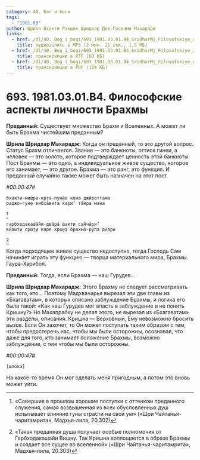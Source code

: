 ```yaml
---
category: 40. Бог и боги
tags:
  - "1981.03"
author: Шрила Бхакти Ракшак Шридхар Дев-Госвами Махарадж
links:
  - href: /dl/40._Bog_i_bogi/693_1981.03.01.B4_SridharMj_Filosofskiye_aspekty_lichnosti_Brahmy.mp3
    title: аудиозапись в MP3 (2 мин. 21 сек., 1,9 МБ)
  - href: /dl/40._Bog_i_bogi/693_1981.03.01.B4_SridharMj_Filosofskiye_aspekty_lichnosti_Brahmy.rtf
    title: транскрипцию в RTF (60 КБ)
  - href: /dl/40._Bog_i_bogi/693_1981.03.01.B4_SridharMj_Filosofskiye_aspekty_lichnosti_Brahmy.pdf
    title: транскрипцию в PDF (134 КБ)
---
```


# 693. 1981.03.01.B4. Философские аспекты личности Брахмы

**Преданный:** Существует множество Брахм и Вселенных. А может ли быть Брахма чистейшим преданным?

**Шрила Шридхар Махарадж:** Когда он преданный, то это другой вопрос. Статус Брахм отличается. Звание — это банкноты, оттиск гинеи, а человек — это золото, которое подтверждает ценность этой банкноты. Пост Брахмы — это одно, а индивидуальное живое существо, которое его занимает, — это другое. Брахма — это ранг, это функция. И преданный случайно также может быть назначен на этот пост.

*#00:00:47#*

    бхакти-миш́ра-кр̣та-пун̣йе кона джӣвоттама
    раджо-гун̣е вибха̄вита кари’ та̄н̇ра мана
[^_ftn1]

    гарбходакаш́а̄йи-два̄ра̄ ш́акти сан̃ча̄ри’
    вйаш̣т̣и ср̣ш̣т̣и каре кр̣ш̣н̣а брахма̄-рӯпа дхари
[^_ftn2]

Когда подходящее живое существо недоступно, тогда Господь Сам начинает играть эту функцию — творца материального мира, Брахмы. Гаура-Харибол.

**Преданный:** Тогда, если Брахма — наш Гурудев…

**Шрила Шридхар Махарадж:** Этого Брахму не следует рассматривать как того, кто… Поэтому Мадхвачарья вырезал эти две главы из «Бхагаватам», в которых описано заблуждение Брахмы, и логика его была такой: «Как наш Гурудев мог впасть в заблуждение и не понять Кришну?» Но Махапрабху не делал этого, не вырезал из «Бхагаватам» эти разделы, описания. Кришна — Верховный, Ему невозможно бросить вызов. Если Он захочет, то Он может поступать таким образом с тем, чтобы предостеречь нас, чтобы мы были осторожны, осознавая, что даже для того, кто занимает положение Брахмы, возможно заблуждение, с тем чтобы мы были осторожны.

*#00:00:47#*

    [шлока]

На какое-то время Он мог сделать меня пригодным, а потом это вновь может уйти.



[^_ftn1]: «Совершив в прошлом хорошие поступки с оттенком преданного служения, самая возвышенная из всех обусловленных душ испытывает влияние гуны страсти на свой ум» («Шри Чайтанья-чаритамрита», Мадхья-лила, 20.302)

[^_ftn2]: «Такая преданная душа получает особые полномочия от Гарбходакашайи Вишну. Так Кришна воплощается в образе Брахмы и создает все сущее во вселенной» («Шри Чайтанья-чаритамрита», Мадхья-лила, 20.303)

